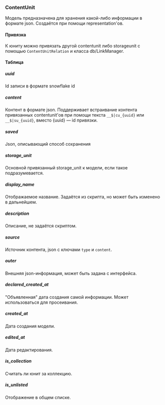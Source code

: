 ### ContentUnit

Модель предназначена для хранения какой-либо информации в формате json. Создаётся при помощи representation'ов.

#### Привязка

К юниту можно привязать другой contentunit либо storageunit с помощью `ContentUnitRelation` и класса db/LinkManager.

#### Таблица

##### uuid

Id записи в формате snowflake id

##### content

Контент в формате json. Поддерживает встраивание контента привязанных contentunit'ов при помощи текста `__$|cu_{uuid}` или  `__$|su_{uuid}`, вместо {uuid} — id привязки.

##### saved

Json, описывающий способ сохранения

##### storage_unit

Основной привязанный storage_unit к модели, если такое подразумевается.

##### display_name

Отображаемое название. Задаётся из скрипта, но может быть изменено в дальнейшем.

##### description

Описание, не задаётся скриптом.

##### source

Источник контента, json с ключами `type` и `content`.

##### outer

Внешняя json-информация, может быть задана с интерфейса.

##### declared_created_at

"Объявленная" дата создания самой информации. Может использоваться для просеивания.

##### created_at

Дата создания модели.

##### edited_at

Дата редактирования.

##### is_collection

Считать ли юнит за коллекцию.

##### is_unlisted

Отображение в общем списке.
